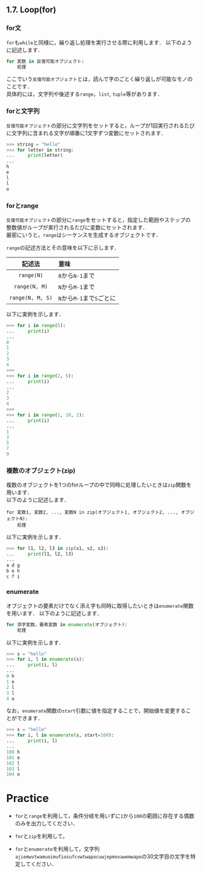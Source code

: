 ## 1.7. Loop(for)
### for文
`for`も`while`と同様に，繰り返し処理を実行させる際に利用します．
以下のように記述します．

```python
for 変数 in 反復可能オブジェクト:
    処理
```

ここでいう`反復可能オブジェクト`とは，読んで字のごとく繰り返しが可能なモノのことです．  
具体的には，文字列や後述する`range`，`list`, `tuple`等があります．

### forと文字列
`反復可能オブジェクト`の部分に文字列をセットすると，ループが1回実行されるたびに文字列に含まれる文字が順番に1文字ずつ変数にセットされます．

```python
>>> string = "hello"
>>> for letter in string:
...     print(letter)
... 
h
e
l
l
o
```

### forとrange
`反復可能オブジェクト`の部分に`range`をセットすると，指定した範囲やステップの整数値がループが実行されるたびに変数にセットされます．  
厳密にいうと，`range`はシーケンスを生成するオブジェクトです．

`range`の記述方法とその意味を以下に示します．

|記述法|意味|
|:-:|:-|
|`range(N)`|`0`から`N-1`まで|
|`range(N, M)`|`N`から`M-1`まで|
|`range(N, M, S)`|`N`から`M-1`まで`S`ごとに|

以下に実例を示します．

```python
>>> for i in range(5):
...     print(i)
... 
0
1
2
3
4
>>> 
>>> for i in range(2, 5):
...     print(i)
... 
2
3
4
>>> 
>>> for i in range(1, 10, 2):
...     print(i)
... 
1
3
5
7
9
```

### 複数のオブジェクト(zip)
複数のオブジェクトを1つのforループの中で同時に処理したいときは`zip`関数を用います．  
以下のように記述します．

```
for 変数1, 変数2, ..., 変数N in zip(オブジェクト1, オブジェクト2, ..., オブジェクトN):
    処理
```

以下に実例を示します．

```python
>>> for l1, l2, l3 in zip(s1, s2, s3):
...     print(l1, l2, l3)
... 
a d g
b e h
c f i
```

### enumerate
オブジェクトの要素だけでなく添え字も同時に取得したいときは`enumerate`関数を用います．
以下のように記述します．

```python
for 添字変数，要素変数 in enumerate(オブジェクト):
    処理
```

以下に実例を示します．

```python
>>> s = "hello"
>>> for i, l in enumerate(s):
...     print(i, l)
... 
0 h
1 e
2 l
3 l
4 o
```

なお，`enumerate`関数の`start`引数に値を指定することで，開始値を変更することができます．

```python
>>> s = "hello"
>>> for i, l in enumerate(s, start=100):
...     print(i, l)
... 
100 h
101 e
102 l
103 l
104 o
```

# Practice
- `for`と`range`を利用して，条件分岐を用いずに`1`から`100`の範囲に存在する偶数のみを出力してください．

- `for`と`zip`を利用して，

- `for`と`enumerate`を利用して，文字列`ajiemwvtwamuoimufiosufcvwtwapocuwjepmovawemwapo`の30文字目の文字を特定してください．
